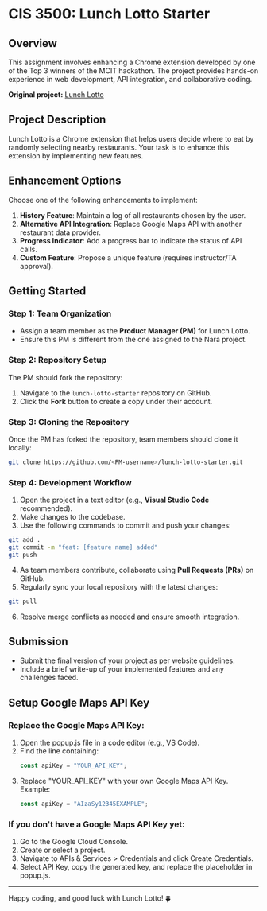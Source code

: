 # CIS 3500: Lunch Lotto Starter

## Overview
This assignment involves enhancing a Chrome extension developed by one of the Top 3 winners of the MCIT hackathon. The project provides hands-on experience in web development, API integration, and collaborative coding.

**Original project:** [Lunch Lotto](https://github.com/jessie-sr/lunch-lotto)

## Project Description
Lunch Lotto is a Chrome extension that helps users decide where to eat by randomly selecting nearby restaurants. Your task is to enhance this extension by implementing new features.

## Enhancement Options
Choose one of the following enhancements to implement:

1. **History Feature**: Maintain a log of all restaurants chosen by the user.
2. **Alternative API Integration**: Replace Google Maps API with another restaurant data provider.
3. **Progress Indicator**: Add a progress bar to indicate the status of API calls.
4. **Custom Feature**: Propose a unique feature (requires instructor/TA approval).

## Getting Started

### Step 1: Team Organization
- Assign a team member as the **Product Manager (PM)** for Lunch Lotto.
- Ensure this PM is different from the one assigned to the Nara project.

### Step 2: Repository Setup
The PM should fork the repository:
1. Navigate to the `lunch-lotto-starter` repository on GitHub.
2. Click the **Fork** button to create a copy under their account.

### Step 3: Cloning the Repository
Once the PM has forked the repository, team members should clone it locally:
```sh
git clone https://github.com/<PM-username>/lunch-lotto-starter.git
```

### Step 4: Development Workflow
1. Open the project in a text editor (e.g., **Visual Studio Code** recommended).
2. Make changes to the codebase.
3. Use the following commands to commit and push your changes:

```sh
git add .
git commit -m "feat: [feature name] added"
git push
```

4. As team members contribute, collaborate using **Pull Requests (PRs)** on GitHub.
5. Regularly sync your local repository with the latest changes:

```sh
git pull
```

6. Resolve merge conflicts as needed and ensure smooth integration.

## Submission
- Submit the final version of your project as per website guidelines.
- Include a brief write-up of your implemented features and any challenges faced.

## Setup Google Maps API Key

### Replace the Google Maps API Key:

1. Open the popup.js file in a code editor (e.g., VS Code).
2. Find the line containing:
   ```js
   const apiKey = "YOUR_API_KEY";
   ```
3. Replace "YOUR_API_KEY" with your own Google Maps API Key.
   Example:
   ```js
   const apiKey = "AIzaSy12345EXAMPLE";
   ```

### If you don't have a Google Maps API Key yet:

1. Go to the Google Cloud Console.
2. Create or select a project.
3. Navigate to APIs & Services > Credentials and click Create Credentials.
4. Select API Key, copy the generated key, and replace the placeholder in popup.js.

---
Happy coding, and good luck with Lunch Lotto! 🍀

